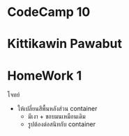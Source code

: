 # CodeCamp 10



# Kittikawin Pawabut

# HomeWork 1 

โจทย์
 - ให้เปลี่ยนสีพื้นหลังส่วน container
 	- มีเงา + ขอบมนเหมือนเดิม
	- รูปต้องต่อสนิทกับ container
